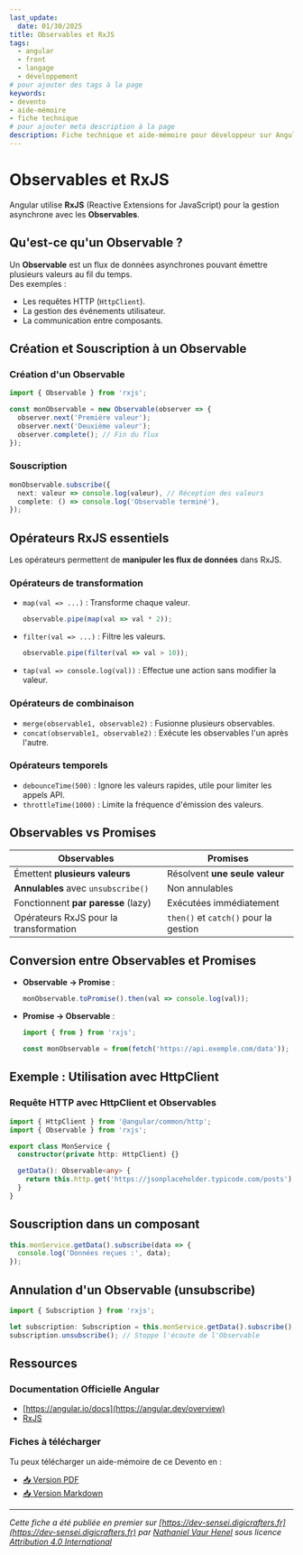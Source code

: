 ```yaml
---
last_update:
  date: 01/30/2025
title: Observables et RxJS
tags:
  - angular
  - front
  - langage
  - développement
# pour ajouter des tags à la page
keywords:
- devento
- aide-mémoire
- fiche technique
# pour ajouter meta description à la page
description: Fiche technique et aide-mémoire pour développeur sur Angular
---
```


# Observables et RxJS

Angular utilise **RxJS** (Reactive Extensions for JavaScript) pour la gestion asynchrone avec les **Observables**.

## Qu'est-ce qu'un Observable ?
Un **Observable** est un flux de données asynchrones pouvant émettre plusieurs valeurs au fil du temps.   
Des exemples :  
- Les requêtes HTTP (`HttpClient`).  
- La gestion des événements utilisateur.  
- La communication entre composants.

## Création et Souscription à un Observable

### Création d'un Observable

```typescript
import { Observable } from 'rxjs';

const monObservable = new Observable(observer => {
  observer.next('Première valeur');
  observer.next('Deuxième valeur');
  observer.complete(); // Fin du flux
});
```

### Souscription

```typescript
monObservable.subscribe({
  next: valeur => console.log(valeur), // Réception des valeurs
  complete: () => console.log('Observable terminé'),
});
```

## Opérateurs RxJS essentiels

Les opérateurs permettent de **manipuler les flux de données** dans RxJS.

### Opérateurs de transformation 
- `map(val => ...)` : Transforme chaque valeur.
  ```typescript
  observable.pipe(map(val => val * 2));
  ```
- `filter(val => ...)` : Filtre les valeurs.
  ```typescript
  observable.pipe(filter(val => val > 10));
  ```
- `tap(val => console.log(val))` : Effectue une action sans modifier la valeur.

### Opérateurs de combinaison
- `merge(observable1, observable2)` : Fusionne plusieurs observables.
- `concat(observable1, observable2)` : Exécute les observables l'un après l'autre.

### Opérateurs temporels
- `debounceTime(500)` : Ignore les valeurs rapides, utile pour limiter les appels API.
- `throttleTime(1000)` : Limite la fréquence d'émission des valeurs.

## Observables vs Promises

| Observables                            | Promises                              |
|----------------------------------------|---------------------------------------|
| Émettent **plusieurs valeurs**         | Résolvent **une seule valeur**        |
| **Annulables** avec `unsubscribe()`    | Non annulables                        |
| Fonctionnent **par paresse** (lazy)    | Exécutées immédiatement               |
| Opérateurs RxJS pour la transformation | `then()` et `catch()` pour la gestion |

## Conversion entre Observables et Promises
- **Observable → Promise** :
  ```typescript
  monObservable.toPromise().then(val => console.log(val));
  ```
- **Promise → Observable** :
  ```typescript
  import { from } from 'rxjs';

  const monObservable = from(fetch('https://api.exemple.com/data'));
  ```

## Exemple : Utilisation avec HttpClient

### Requête HTTP avec HttpClient et Observables
```typescript
import { HttpClient } from '@angular/common/http';
import { Observable } from 'rxjs';

export class MonService {
  constructor(private http: HttpClient) {}

  getData(): Observable<any> {
    return this.http.get('https://jsonplaceholder.typicode.com/posts');
  }
}
```

## Souscription dans un composant
```typescript
this.monService.getData().subscribe(data => {
  console.log('Données reçues :', data);
});
```

## Annulation d'un Observable (unsubscribe)
```typescript
import { Subscription } from 'rxjs';

let subscription: Subscription = this.monService.getData().subscribe();
subscription.unsubscribe(); // Stoppe l'écoute de l'Observable
```

## Ressources

### Documentation Officielle Angular

- [https://angular.io/docs](https://angular.dev/overview)
- [RxJS](https://rxjs.dev/)

### Fiches à télécharger

Tu peux télécharger un aide-mémoire de ce Devento en :
- [📥 Version PDF](/devento/angular/10.rxjs/angular_rxjs_aide-mémoire.pdf)
- [📥 Version Markdown](/devento/angular/10.rxjs/angular_rxjs_aide-mémoire.markdown)

---

_Cette fiche a été publiée en premier sur [https://dev-sensei.digicrafters.fr](https://dev-sensei.digicrafters.fr) par [Nathaniel Vaur Henel](https://dev-sensei.digicrafters.fr/crafters/nathaniel-vaur-henel) sous licence [Attribution 4.0 International](https://creativecommons.org/licenses/by/4.0/)_
